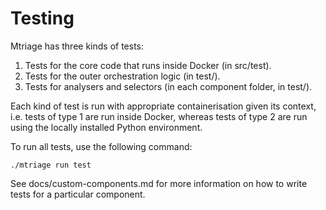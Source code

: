 # Testing

Mtriage has three kinds of tests:
1. Tests for the core code that runs inside Docker (in src/test).
2. Tests for the outer orchestration logic (in test/).
3. Tests for analysers and selectors (in each component folder, in test/).

Each kind of test is run with appropriate containerisation given its context,
i.e. tests of type 1 are run inside Docker, whereas tests of type 2 are run
using the locally installed Python environment.

To run all tests, use the following command:
```
./mtriage run test
```

See docs/custom-components.md for more information on how to write tests for
a particular component.
